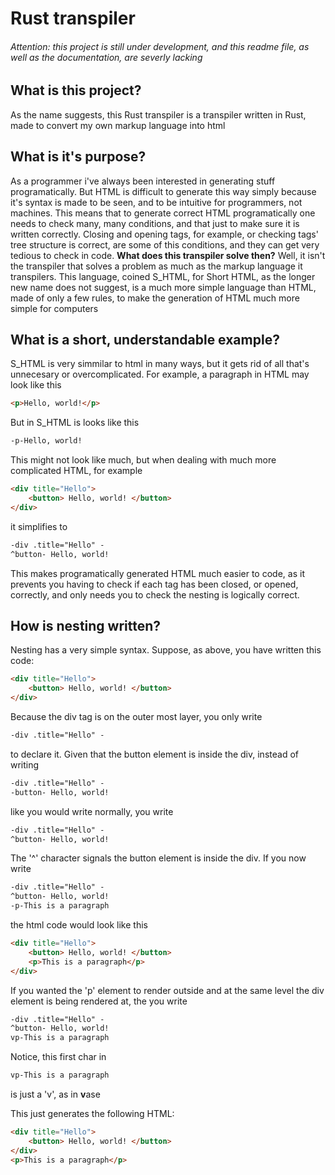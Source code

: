 # Rust transpiler
###### Attention: this project is still under development, and this readme file, as well as the documentation, are severly lacking

## What is this project?
As the name suggests, this Rust transpiler is a transpiler written in Rust, made to convert my own markup language into html

## What is it's purpose?
As a programmer i've always been interested in generating stuff programatically. But HTML is difficult to generate this way simply because it's syntax is made to be seen, and to be intuitive for programmers, not machines. This means that to generate correct HTML programatically one needs to check many, many conditions, and that just to make sure it is written correctly. Closing and opening tags, for example, or checking tags' tree structure is correct, are some of this conditions, and they can get very tedious to check in code.
**What does this transpiler solve then?**
Well, it isn't the transpiler that solves a problem as much as the markup language it transpilers.
This language, coined S_HTML, for Short HTML, as the longer new name does not suggest,
is a much more simple language than HTML, made of only a few rules, to make the generation of HTML much more simple for computers

## What is a short, understandable example?
S_HTML is very simmilar to html in many ways, but it gets rid of all that's unnecesary or 
overcomplicated.
For example, a paragraph in HTML may look like this
```HTML
<p>Hello, world!</p>
```
But in S_HTML is looks like this

```HTML
-p-Hello, world!
```

This might not look like much, but when dealing with much more complicated HTML, for example

```HTML
<div title="Hello">
    <button> Hello, world! </button>
</div>
```

it simplifies to

```HTML
-div .title="Hello" -
^button- Hello, world!
```

This makes programatically generated HTML much easier to code, as it prevents you having to check if each tag has been closed, or opened, correctly, and only needs you to check the nesting is logically correct.

## How is nesting written?
Nesting has a very simple syntax. Suppose, as above, you have written this code:

```HTML
<div title="Hello">
    <button> Hello, world! </button>
</div>
```

Because the div tag is on the outer most layer, you only write

```HTML
-div .title="Hello" -
```

to declare it. Given that the button element is inside the div, instead of writing

```HTML
-div .title="Hello" -
-button- Hello, world!
```

like you would write normally, you write

```HTML
-div .title="Hello" -
^button- Hello, world!
```

The '^' character signals the button element is inside the div. If you now write

```HTML
-div .title="Hello" -
^button- Hello, world!
-p-This is a paragraph
```

the html code would look like this

```HTML
<div title="Hello">
    <button> Hello, world! </button>
    <p>This is a paragraph</p>
</div>
```

If you wanted the 'p' element to render outside and at the same level the div element is being rendered at, the you write

```HTML
-div .title="Hello" -
^button- Hello, world!
vp-This is a paragraph
```

Notice, this first char in 


```HTML
vp-This is a paragraph
```
is just a 'v', as in **v**ase

This just generates the following HTML:

```HTML
<div title="Hello">
    <button> Hello, world! </button>
</div>
<p>This is a paragraph</p>
```


